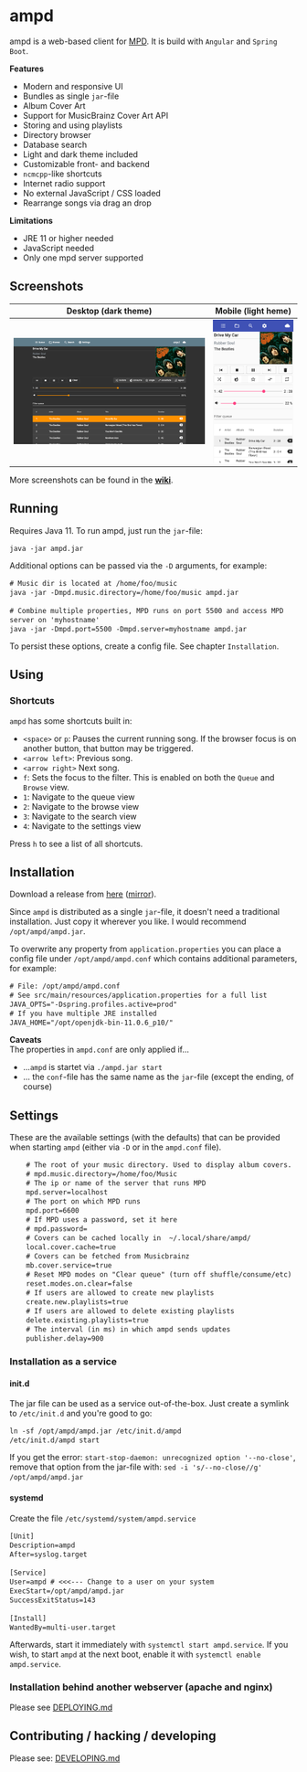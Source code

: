 # ampd

ampd is a web-based client for [MPD](https://www.musicpd.org/). It is build with `Angular` and
`Spring Boot`.

**Features**
* Modern and responsive UI
* Bundles as single `jar`-file
* Album Cover Art
* Support for MusicBrainz Cover Art API
* Storing and using playlists
* Directory browser
* Database search
* Light and dark theme included
* Customizable front- and backend
* `ncmcpp`-like shortcuts
* Internet radio support
* No external JavaScript / CSS loaded
* Rearrange songs via drag an drop

**Limitations**
* JRE 11 or higher needed
* JavaScript needed
* Only one mpd server supported

## Screenshots

Desktop (dark theme)             |  Mobile (light heme)
:-------------------------:|:-------------------------:
![Screenshot of ampd on a desktop](.github/desktop.png)  | ![Screenshot of ampd on a mobile device](.github/mobile.png)

More screenshots can be found in the [**wiki**](https://github.com/rain0r/ampd/wiki/Screenshots).

## Running

Requires Java 11. To run ampd, just run the `jar`-file:

```shell script
java -jar ampd.jar
```

Additional options can be passed via the `-D` arguments, for example:

```shell script
# Music dir is located at /home/foo/music
java -jar -Dmpd.music.directory=/home/foo/music ampd.jar

# Combine multiple properties, MPD runs on port 5500 and access MPD server on 'myhostname'
java -jar -Dmpd.port=5500 -Dmpd.server=myhostname ampd.jar
```

To persist these options, create a config file. See chapter `Installation`.

## Using

### Shortcuts

`ampd` has some shortcuts built in:

* `<space>` or `p`: Pauses the current running song. If the browser focus is on another button, that button may be triggered.
* `<arrow left>`: Previous song.
* `<arrow right>` Next song.
* `f`: Sets the focus to the filter. This is enabled on both the `Queue` and `Browse` view.
* `1`: Navigate to the queue view
* `2`: Navigate to the browse view
* `3`: Navigate to the search view
* `4`: Navigate to the settings view

Press `h` to see a list of all shortcuts.

## Installation

Download a release from [here](https://github.com/rain0r/ampd/releases) ([mirror](https://static.hihn.org/dl/ampd/)).

Since `ampd` is distributed as a single `jar`-file, it doesn't need a traditional installation.
Just copy it wherever you like. I would recommend `/opt/ampd/ampd.jar`.

To overwrite any property from `application.properties` you can place a config file
under `/opt/ampd/ampd.conf` which contains additional parameters, for example:

```shell script
# File: /opt/ampd/ampd.conf
# See src/main/resources/application.properties for a full list
JAVA_OPTS="-Dspring.profiles.active=prod"
# If you have multiple JRE installed 
JAVA_HOME="/opt/openjdk-bin-11.0.6_p10/" 
```

**Caveats**  
The properties in `ampd.conf` are only applied if...

* ...`ampd` is startet via `./ampd.jar start`
* ... the `conf`-file has the same name as the `jar`-file (except the ending, of course)

## Settings
These are the available settings (with the defaults) that can be provided when starting `ampd` 
(either via `-D` or in the `ampd.conf` file).  

```  
    # The root of your music directory. Used to display album covers.
    # mpd.music.directory=/home/foo/Music
    # The ip or name of the server that runs MPD
    mpd.server=localhost
    # The port on which MPD runs
    mpd.port=6600
    # If MPD uses a password, set it here
    # mpd.password=
    # Covers can be cached locally in  ~/.local/share/ampd/
    local.cover.cache=true
    # Covers can be fetched from Musicbrainz
    mb.cover.service=true
    # Reset MPD modes on "Clear queue" (turn off shuffle/consume/etc)
    reset.modes.on.clear=false
    # If users are allowed to create new playlists
    create.new.playlists=true
    # If users are allowed to delete existing playlists
    delete.existing.playlists=true
    # The interval (in ms) in which ampd sends updates
    publisher.delay=900
```

### Installation as a service

#### init.d

The jar file can be used as a service out-of-the-box. Just create a symlink to `/etc/init.d`
and you're good to go:

```shell script
ln -sf /opt/ampd/ampd.jar /etc/init.d/ampd
/etc/init.d/ampd start
```

If you get the error: `start-stop-daemon: unrecognized option '--no-close'`, remove that
option from the jar-file with: `sed -i 's/--no-close//g' /opt/ampd/ampd.jar`

#### systemd

Create the file `/etc/systemd/system/ampd.service`

```shell script
[Unit]
Description=ampd
After=syslog.target

[Service]
User=ampd # <<<--- Change to a user on your system 
ExecStart=/opt/ampd/ampd.jar
SuccessExitStatus=143

[Install]
WantedBy=multi-user.target
```

Afterwards, start it immediately with `systemctl start ampd.service`.
If you wish, to start `ampd` at the next boot, enable it with `systemctl enable ampd.service`.

### Installation behind another webserver (apache and nginx)

Please see [DEPLOYING.md](DEPLOYING.md)

## Contributing / hacking / developing

Please see: [DEVELOPING.md](DEVELOPING.md)
